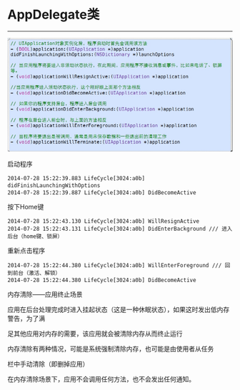 # AppDelegate类

---

![](/assets/wpsB392.tmp.jpeg)

启动程序

```
2014-07-28 15:22:39.883 LifeCycle[3024:a0b] didFinishLaunchingWithOptions
2014-07-28 15:22:39.887 LifeCycle[3024:a0b] DidBecomeActive
```

按下Home键

```
2014-07-28 15:22:43.130 LifeCycle[3024:a0b] WillResignActive
2014-07-28 15:22:43.131 LifeCycle[3024:a0b] DidEnterBackground /// 进入后台（home键、锁屏）
```

重新点击程序

```
2014-07-28 15:22:44.380 LifeCycle[3024:a0b] WillEnterForeground /// 回到前台（激活、解锁）
2014-07-28 15:22:44.380 LifeCycle[3024:a0b] DidBecomeActive
```

内存清除——应用终止场景

应用在后台处理完成时进入挂起状态（这是一种休眠状态），如果这时发出低内存警告，为了满

足其他应用对内存的需要，该应用就会被清除内存从而终止运行

内存清除有两种情况，可能是系统强制清除内存，也可能是由使用者从任务

栏中手动清除（即删掉应用）

在内存清除场景下，应用不会调用任何方法，也不会发出任何通知。

